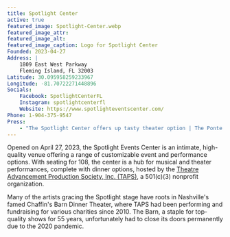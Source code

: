 ```yaml
---
title: Spotlight Center
active: true
featured_image: Spotlight-Center.webp
featured_image_attr: 
featured_image_alt:
featured_image_caption: Logo for Spotlight Center
Founded: 2023-04-27
Address: |
    1809 East West Parkway
    Fleming Island, FL 32003
Latitude: 30.095958259233967
Longitude: -81.70722271448896
Socials:
    Facebook: SpotlightCenterFL
    Instagram: spotlightcenterfl
    Website: https://www.spotlighteventscenter.com/
Phone: 1-904-375-9547
Press: 
    - "The Spotlight Center offers up tasty theater option | The Ponte Vedra Recorder": https://pontevedrarecorder.com/stories/the-spotlight-center-offers-up-tasty-theater-option,61442
---
```

Opened on April 27, 2023, the Spotlight Events Center is an intimate, high-quality venue offering a range of customizable event and performance options. With seating for 108, the center is a hub for musical and theater performances, complete with dinner options, hosted by the [Theatre Advancement Production Society, Inc. (TAPS)](/theatres/taps-theatre-advancement-production-society), a 501(c)(3) nonprofit organization.

Many of the artists gracing the Spotlight stage have roots in Nashville's famed Chaffin's Barn Dinner Theater, where TAPS had been performing and fundraising for various charities since 2010. The Barn, a staple for top-quality shows for 55 years, unfortunately had to close its doors permanently due to the 2020 pandemic. 